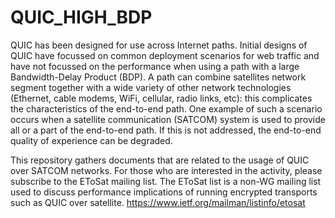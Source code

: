 # QUIC_HIGH_BDP
QUIC has been designed for use across Internet paths. Initial designs of QUIC have focussed on common deployment scenarios for web traffic and have not focussed on the performance when using a path with a large Bandwidth-Delay Product (BDP). A path can combine satellites network segment together with a wide variety of other network technologies (Ethernet, cable modems, WiFi, cellular, radio links, etc): this complicates the characteristics of the end-to-end path. One example of such a scenario occurs when a satellite communication (SATCOM) system is used to provide all or a part of the end-to-end path. If this is not addressed, the end-to-end quality of experience can be degraded.

This repository gathers documents that are related to the usage of QUIC over SATCOM networks. For those who are interested in the activity, please subscribe to the EToSat mailing list. The EToSat list is a non-WG mailing list used to discuss performance implications of running encrypted transports such as QUIC over satellite. https://www.ietf.org/mailman/listinfo/etosat
